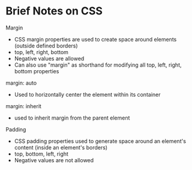 # Brief Notes on CSS

Margin
- CSS margin properties are used to create space around elements (outside defined borders)
- top, left, right, bottom
- Negative values are allowed
- Can also use "margin" as shorthand for modifying all top, left, right, bottom properties

margin: auto  
- Used to horizontally center the element within its container

margin: inherit
- used to inherit margin from the parent element

Padding
- CSS padding properties used to generate space around an element's content (inside an element's borders)
- top, bottom, left, right
- Negative values are not allowed
